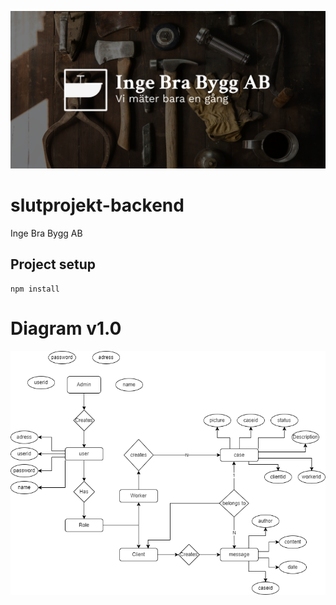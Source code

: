 ![poster](./poster.png)
# slutprojekt-backend
Inge Bra Bygg AB
## Project setup
```
npm install
```
# Diagram v1.0
![diagram](./Backend-slutprojekt-white.png)

